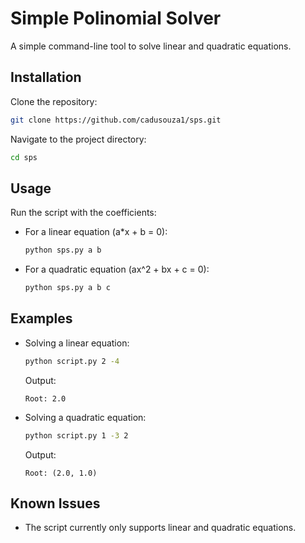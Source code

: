 # Simple Polinomial Solver

A simple command-line tool to solve linear and quadratic equations.

## Installation

Clone the repository:

```bash
git clone https://github.com/cadusouza1/sps.git
```

Navigate to the project directory:

```bash
cd sps
```

## Usage

Run the script with the coefficients:

- For a linear equation (a*x + b = 0):

  ```bash
  python sps.py a b
  ```

- For a quadratic equation (ax^2 + bx + c = 0):

  ```bash
  python sps.py a b c
  ```

## Examples

- Solving a linear equation:

  ```bash
  python script.py 2 -4
  ```

  Output:

  ```
  Root: 2.0
  ```

- Solving a quadratic equation:

  ```bash
  python script.py 1 -3 2
  ```

  Output:

  ```
  Root: (2.0, 1.0)
  ```

## Known Issues

- The script currently only supports linear and quadratic equations.
